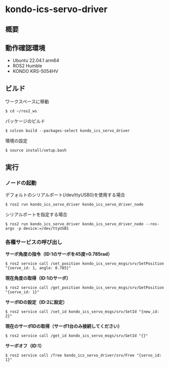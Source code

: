 # kondo-ics-servo-driver

## 概要


## 動作確認環境

- Ubuntu 22.04.1 arm64
- ROS2 Humble
- KONDO KRS-5054HV 


## ビルド

ワークスペースに移動
```
$ cd ~/ros2_ws
```

パッケージのビルド
```
$ colcon build --packages-select kondo_ics_servo_driver
```

環境の設定
```
$ source install/setup.bash
```

## 実行

### ノードの起動

デフォルトのシリアルポート(/dev/ttyUSB0)を使用する場合
```
$ ros2 run kondo_ics_servo_driver kondo_ics_servo_driver_node
```

シリアルポートを指定する場合
```
$ ros2 run kondo_ics_servo_driver kondo_ics_servo_driver_node --ros-args -p device:=/dev/ttyUSB1
```

### 各種サービスの呼び出し

__サーボ角度の指令（ID:1のサーボを45度=0.785rad）__
```
$ ros2 service call /set_position kondo_ics_servo_msgs/srv/SetPosition "{serve_id: 1, angle: 0.785}"
```

__現在角度の取得（ID:1のサーボ）__
```
$ ros2 service call /get_position kondo_ics_servo_msgs/srv/GetPosition "{serve_id: 1}"
```

__サーボIDの設定（ID:2に設定）__
```
$ ros2 service call /set_id kondo_ics_servo_msgs/srv/SetId "{new_id: 2}"
```

__現在のサーボIDの取得（サーボ1台のみ接続してください）__
```
$ ros2 service call /get_id kondo_ics_servo_msgs/srv/GetId "{}"
```

__サーボオフ（ID:1）__
```
$ ros2 service call /free kondo_ics_servo_driver/srv/Free "{servo_id: 1}"
```